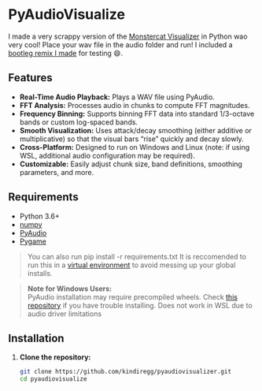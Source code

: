 # PyAudioVisualize

I made a very scrappy version of the [Monstercat Visualizer](https://www.youtube.com/watch?v=PKfxmFU3lWY) in Python wao very cool!
Place your wav file in the audio folder and run!
I included a [bootleg remix I made](https://soundcloud.com/kindridmusic/eastghost-sunshine-kindrid-bootleg) for testing :smile:.

## Features

- **Real-Time Audio Playback:** Plays a WAV file using PyAudio.
- **FFT Analysis:** Processes audio in chunks to compute FFT magnitudes.
- **Frequency Binning:** Supports binning FFT data into standard 1/3-octave bands or custom log-spaced bands.
- **Smooth Visualization:** Uses attack/decay smoothing (either additive or multiplicative) so that the visual bars “rise” quickly and decay slowly.
- **Cross-Platform:** Designed to run on Windows and Linux (note: if using WSL, additional audio configuration may be required).
- **Customizable:** Easily adjust chunk size, band definitions, smoothing parameters, and more.

## Requirements

- Python 3.6+
- [numpy](https://numpy.org/)
- [PyAudio](https://people.csail.mit.edu/hubert/pyaudio/)
- [Pygame](https://www.pygame.org/)
> You can also run pip install -r requirements.txt
> It is reccomended to run this in a [virtual environment](https://docs.python.org/3/library/venv.html) to avoid messing up your global installs.

> **Note for Windows Users:**  
> PyAudio installation may require precompiled wheels. Check [this repository](https://www.lfd.uci.edu/~gohlke/pythonlibs/) if you have trouble installing.
> Does not work in WSL due to audio driver limitations

## Installation

1. **Clone the repository:**

   ```bash
   git clone https://github.com/kindiregg/pyaudiovisualizer.git
   cd pyaudiovisualize
